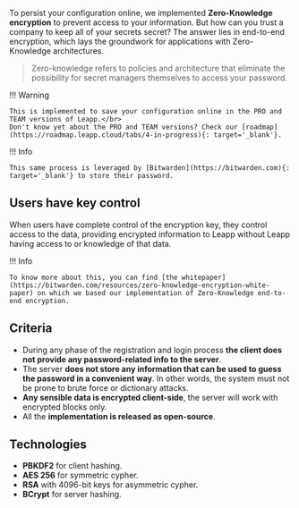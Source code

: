 To persist your configuration online, we implemented **Zero-Knowledge encryption** to prevent access to your information. But how can you trust a company to keep all of your secrets secret? The answer lies in end-to-end encryption, which lays the groundwork for applications with Zero-Knowledge architectures.

> Zero-knowledge refers to policies and architecture that eliminate the possibility for secret managers themselves to access your password.

!!! Warning

    This is implemented to save your configuration online in the PRO and TEAM versions of Leapp.</br>
    Don't know yet about the PRO and TEAM versions? Check our [roadmap](https://roadmap.leapp.cloud/tabs/4-in-progress){: target='_blank'}.

!!! Info

    This same process is leveraged by [Bitwarden](https://bitwarden.com){: target='_blank'} to store their password. 

## Users have key control

When users have complete control of the encryption key, they control access to the data, providing encrypted information to Leapp without Leapp having access to or knowledge of that data.

!!! Info

    To know more about this, you can find [the whitepaper](https://bitwarden.com/resources/zero-knowledge-encryption-white-paper) on which we based our implementation of Zero-Knowledge end-to-end encryption.

## Criteria

- During any phase of the registration and login process **the client does not provide any password-related info to the server**.
- The server **does not store any information that can be used to guess the password in a convenient way**. In other words, the system must not be prone to brute force or dictionary attacks.
- **Any sensible data is encrypted client-side**, the server will work with encrypted blocks only.
- All the **implementation is released as open-source**.

## Technologies

- **PBKDF2** for client hashing.
- **AES 256** for symmetric cypher.
- **RSA** with 4096-bit keys for asymmetric cypher.
- **BCrypt** for server hashing.
